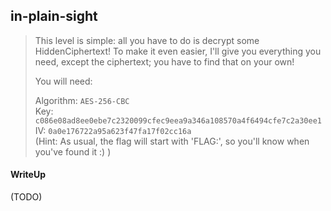 ## in-plain-sight

> This level is simple: all you have to do is decrypt some HiddenCiphertext! To make it even easier, I'll give you everything you need, except the ciphertext; you have to find that on your own!
>
> You will need:
> 
> Algorithm: `AES-256-CBC` <br>
> Key: `c086e08ad8ee0ebe7c2320099cfec9eea9a346a108570a4f6494cfe7c2a30ee1` <br>
> IV: `0a0e176722a95a623f47fa17f02cc16a` <br>
> (Hint: As usual, the flag will start with 'FLAG:', so you'll know when you've found it :) )

#### WriteUp

(TODO)